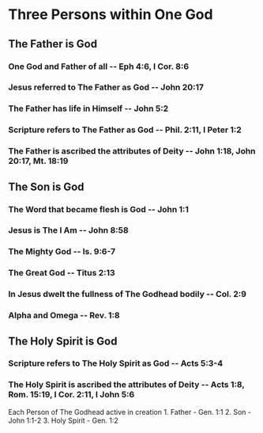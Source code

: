# Three Persons within One God

## The Father is God

### One God and Father of all -- Eph 4:6, I Cor. 8:6

### Jesus referred to The Father as God -- John 20:17

### The Father has life in Himself -- John 5:2

### Scripture refers to The Father as God -- Phil. 2:11, I Peter 1:2

### The Father is ascribed the attributes of Deity -- John 1:18, John 20:17, Mt. 18:19

## The Son is God

### The Word that became flesh is God -- John 1:1

### Jesus is The I Am -- John 8:58

### The Mighty God -- Is. 9:6-7

### The Great God -- Titus 2:13

### In Jesus dwelt the fullness of The Godhead bodily -- Col. 2:9

### Alpha and Omega -- Rev. 1:8

## The Holy Spirit is God

### Scripture refers to The Holy Spirit as God -- Acts 5:3-4

### The Holy Spirit is ascribed the attributes of Deity -- Acts 1:8, Rom. 15:19, I Cor. 2:11, I John 5:6

Each Person of The Godhead active in creation 1. Father - Gen. 1:1 2. Son - John 1:1-2 3. Holy Spirit - Gen. 1:2